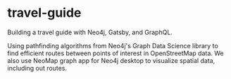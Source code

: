 # travel-guide

Building a travel guide with Neo4j, Gatsby, and GraphQL.

Using pathfinding algorithms from Neo4j's Graph Data Science library to find efficient routes between points of interest in OpenStreetMap data. We also use NeoMap graph app for Neo4j desktop to visualize spatial data, including out routes. 
